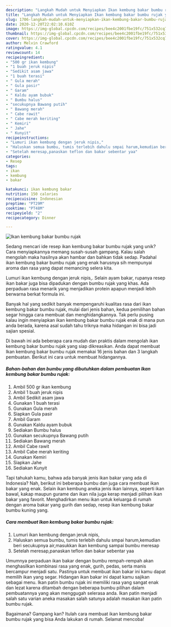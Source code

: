 ```yaml
---
description: "Langkah Mudah untuk Menyiapkan Ikan kembung bakar bumbu rujak yang Lezat"
title: "Langkah Mudah untuk Menyiapkan Ikan kembung bakar bumbu rujak yang Lezat"
slug: 1706-langkah-mudah-untuk-menyiapkan-ikan-kembung-bakar-bumbu-rujak-yang-lezat
date: 2020-12-20T22:02:10.610Z
image: https://img-global.cpcdn.com/recipes/bee4c2001fbe19fc/751x532cq70/ikan-kembung-bakar-bumbu-rujak-foto-resep-utama.jpg
thumbnail: https://img-global.cpcdn.com/recipes/bee4c2001fbe19fc/751x532cq70/ikan-kembung-bakar-bumbu-rujak-foto-resep-utama.jpg
cover: https://img-global.cpcdn.com/recipes/bee4c2001fbe19fc/751x532cq70/ikan-kembung-bakar-bumbu-rujak-foto-resep-utama.jpg
author: Melvin Crawford
ratingvalue: 4.1
reviewcount: 14
recipeingredient:
- "500 gr ikan kembung"
- "1 buah jeruk nipis"
- "Sedikit asam jawa"
- "1 buah terasi"
- " Gula merah"
- " Gula pasir"
- " Garam"
- " Kaldu ayam bubuk"
- " Bumbu halus"
- "secukupnya Bawang putih"
- " Bawang merah"
- " Cabe rawit"
- " Cabe merah keriting"
- " Kemiri"
- " Jahe"
- " Kunyit"
recipeinstructions:
- "Lumuri ikan kembung dengan jeruk nipis,"
- "Haluskan semua bumbu, tumis terlebih dahulu smpai harum,kemudian beri secukupnya air,masukkan ikan kembung sampai bumbu meresap"
- "Setelah meresap,panaskan teflon dan bakar sebentar yaa"
categories:
- Resep
tags:
- ikan
- kembung
- bakar

katakunci: ikan kembung bakar 
nutrition: 150 calories
recipecuisine: Indonesian
preptime: "PT29M"
cooktime: "PT48M"
recipeyield: "2"
recipecategory: Dinner

---
```



![Ikan kembung bakar bumbu rujak](https://img-global.cpcdn.com/recipes/bee4c2001fbe19fc/751x532cq70/ikan-kembung-bakar-bumbu-rujak-foto-resep-utama.jpg)

Sedang mencari ide resep ikan kembung bakar bumbu rujak yang unik? Cara menyiapkannya memang susah-susah gampang. Kalau salah mengolah maka hasilnya akan hambar dan bahkan tidak sedap. Padahal ikan kembung bakar bumbu rujak yang enak harusnya sih mempunyai aroma dan rasa yang dapat memancing selera kita.

Lumuri ikan kembung dengan jeruk nipis,. Selain ayam bakar, rupanya resep ikan bakar juga bisa dipadukan dengan bumbu rujak yang khas. Ada perpaduan rasa menarik yang menjadikan protein apapun menjadi lebih berwarna berkat formula ini.

Banyak hal yang sedikit banyak mempengaruhi kualitas rasa dari ikan kembung bakar bumbu rujak, mulai dari jenis bahan, kedua pemilihan bahan segar hingga cara membuat dan menghidangkannya. Tak perlu pusing kalau ingin menyiapkan ikan kembung bakar bumbu rujak enak di mana pun anda berada, karena asal sudah tahu triknya maka hidangan ini bisa jadi sajian spesial.


Di bawah ini ada beberapa cara mudah dan praktis dalam mengolah ikan kembung bakar bumbu rujak yang siap dikreasikan. Anda dapat membuat Ikan kembung bakar bumbu rujak memakai 16 jenis bahan dan 3 langkah pembuatan. Berikut ini cara untuk membuat hidangannya.

<!--inarticleads1-->

##### Bahan-bahan dan bumbu yang dibutuhkan dalam pembuatan Ikan kembung bakar bumbu rujak:

1. Ambil 500 gr ikan kembung
1. Ambil 1 buah jeruk nipis
1. Ambil Sedikit asam jawa
1. Gunakan 1 buah terasi
1. Gunakan  Gula merah
1. Siapkan  Gula pasir
1. Ambil  Garam
1. Gunakan  Kaldu ayam bubuk
1. Sediakan  Bumbu halus
1. Gunakan secukupnya Bawang putih
1. Sediakan  Bawang merah
1. Ambil  Cabe rawit
1. Ambil  Cabe merah keriting
1. Gunakan  Kemiri
1. Siapkan  Jahe
1. Sediakan  Kunyit


Tapi tahukah kamu, bahwa ada banyak jenis ikan bakar yang ada di Indonesia? Nah, berikut ini beberapa bumbu dan juga cara membuat ikan bakar yang enak. Selain ikan kembung aneka jenis ikan lainnya, seperti ikan bawal, kakap maupun gurame dan ikan nila juga kerap menjadi pilihan ikan bakar yang favorit. Menghadirkan menu ikan untuk keluarga di rumah dengan aroma bakar yang gurih dan sedap, resep ikan kembung bakar bumbu kuning yang. 

<!--inarticleads2-->

##### Cara membuat Ikan kembung bakar bumbu rujak:

1. Lumuri ikan kembung dengan jeruk nipis,
1. Haluskan semua bumbu, tumis terlebih dahulu smpai harum,kemudian beri secukupnya air,masukkan ikan kembung sampai bumbu meresap
1. Setelah meresap,panaskan teflon dan bakar sebentar yaa


Umumnya perpaduan ikan bakar dengan bumbu rempah-rempah akan menghasilkan kombinasi rasa yang enak, gurih, pedas, serta manis bercampur menjadi satu. Pastinya untuk membuat ikan bakar ini kamu dapat memilih ikan yang segar. Hidangan ikan bakar ini dapat kamu sajikan sebagai menu. Ikan patin bumbu rujak ini memiliki rasa yang sangat enak dan lezat karena ditambah dengan beberapa bumbu pilihan dalam pembuatannya yang akan menggugah selerasa anda. Ikan patin menjadi salah satu varian aneka masakan salah satunya adalah masakan ikan patin bumbu rujak. 

Bagaimana? Gampang kan? Itulah cara membuat ikan kembung bakar bumbu rujak yang bisa Anda lakukan di rumah. Selamat mencoba!
